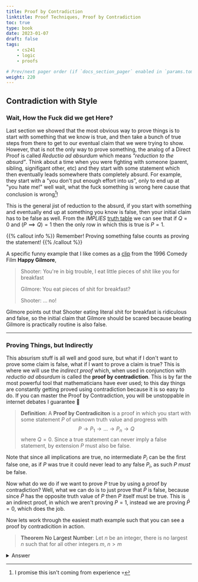 ```yaml
---
title: Proof by Contradiction
linktitle: Proof Techniques, Proof by Contradiction
toc: true
type: book
date: 2023-01-07
draft: false
tags:
    - cs241
    - logic
    - proofs

# Prev/next pager order (if `docs_section_pager` enabled in `params.toml`)
weight: 220
---
```


## Contradiction with Style

### Wait, How the Fuck did we get Here?

Last section we showed that the most obvious way to prove things is to start with something that we know is true, and then take a bunch of true steps from there to get to our eventual claim that we were trying to show. However, that is not the only way to prove something, the analog of a Direct Proof is called *Reductio ad absurdum* which means *"reduction to the absurd"*. Think about a time when you were fighting with someone (parent, sibling, signifigant other, etc) and they start with some statement which then eventually leads somewhere thats completely absurd. For example, they start with a "you don't put enough effort into us", only to end up at "you hate me!" well wait, what the fuck something is wrong here cause that conclusion is wrong[^girlfriend_fights]!

This is the general jist of reduction to the absurd, if you start with something and eventually end up at something you know is false, then your initial claim has to be false as well. From the *IMPLIES* [truth table](/course/introtologic/sections/logicaloperators/#implies) we can see that if $Q=0$ and $(P\implies Q)=1$ then the only row in which this is true is $P=1$.

{{% callout info %}}
Remember! Proving something false counts as proving the statement!
{{% /callout %}}

A specific funny example that I like comes as a [clip](https://www.youtube.com/watch?v=3LAnmnS0-9g) from the 1996 Comedy Film  __Happy Gilmore__,

> Shooter: You're in big trouble, I eat little pieces of shit like you for breakfast
>
> Gilmore: You eat pieces of shit for breakfast?
>
> Shooter: ... no!

Gilmore points out that Shooter eating literal shit for breakfast is ridiculous and false, so the initial claim that Gilmore should be scared because beating Gilmore is practically routine is also false.

---

### Proving Things, but Indirectly

This absurism stuff is all well and good sure, but what if I don't want to prove some claim is false, what if I want to prove a claim is true? This is where we will use the *indirect proof* which, when used in conjunction with *reductio ad absurdum* is called the __proof by contradiction__. This is by far the most powerful tool that mathematicians have ever used; to this day things are constantly getting proved using contradiction because it is so easy to do. If you can master the Proof by Contradiction, you will be unstoppable in internet debates I guarantee 💯

> __Definition__: A __Proof by Contradiciton__ is a proof in which you start with some statement $P$ of unknown truth value and progress with $$P\rightarrow P_1\rightarrow\ldots\rightarrow P_n\rightarrow Q$$ where $Q=0$. Since a true statement can never imply a false statement, by extension $P$ must also be false.

Note that since all implications are true, no intermediate $P_i$ can be the first false one, as if $P$ was true it could never lead to any false $P_i$, as such $P$ *must* be false.

Now what do we do if we want to prove $P$ true by using a proof by contradiction? Well, what we can do is to just prove that $\bar{P}$ is false, because since $\bar{P}$ has the opposite truth value of $P$ then $P$ itself must be true. This is an indirect proof, in which we aren't proving $P=1$, instead we are proving $\bar{P}=0$, which does the job.

Now lets work through the easiest math example such that you can see a proof by contradicition in action.

> __Theorem__ <a name="no_largest_number_theorem">No Largest Number</a>: Let $n$ be an integer, there is no largest $n$ such that for all other integers $m$, $n>m$
<details>
  <summary>Answer</summary>
  Proof: Let us assume that the negation of $P$ is true, and there is in fact a largest integer we will call $n$. We now will consider the integer $n+1$. Since $n$ is the largest number, we know that $n+1 < n$. We can subtract $n$ from both sides to get that $1 < 0$. This is clearly false which has led us to a contradiction, and as such our initial statement that there is a largest number $n$ is false.
  </br>
  <b>Q.E.D.</b>
</details>

[^girlfriend_fights]: I promise this isn't coming from experience 💀
